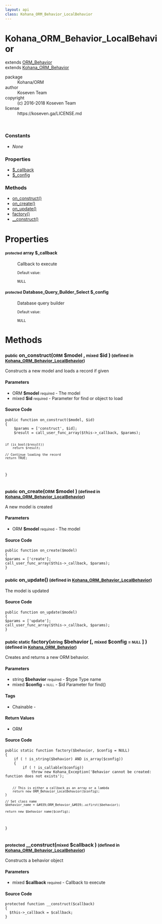 ```yaml
---
layout: api
class: Kohana_ORM_Behavior_LocalBehavior
---
```

<h1>Kohana_ORM_Behavior_LocalBehavior</h1>
extends <a href='/documentation/api/ORM_Behavior'>ORM_Behavior</a>
<br />
extends <a href='/documentation/api/Kohana_ORM_Behavior'>Kohana_ORM_Behavior</a>
<br />
<p>
<i>
</i>
</p>
<dl class='tags'>
<dt>package</dt>
<dd>Kohana/ORM</dd>
<dt>author</dt>
<dd>Koseven Team</dd>
<dt>copyright</dt>
<dd>(c) 2016-2018 Koseven Team</dd>
<dt>license</dt>
<dd>https://koseven.ga/LICENSE.md</dd>
</dl>
<br />
<div class='toc row d-none d-sm-flex d-md-flex d-lg-flex d-xl-flex'>
<div class='constants col-4'>
<h3>Constants</h3>
<ul>
<li>
<em>None</em>
</li>
</ul>
</div>
<div class='properties col-4'>
<h3>Properties</h3>
<ul>
<li>
<a href="#property-_callback">$_callback</a>
</li>
<li>
<a href="#property-_config">$_config</a>
</li>
</ul>
</div>
<div class='methods col-4'>
<h3>Methods</h3>
<ul>
<li>
<a href="#on_construct">on_construct()</a>
</li>
<li>
<a href="#on_create">on_create()</a>
</li>
<li>
<a href="#on_update">on_update()</a>
</li>
<li>
<a href="#factory">factory()</a>
</li>
<li>
<a href="#__construct">__construct()</a>
</li>

</ul>
</div>
</div>
<h1 id='properties'>Properties</h1>
<div class='properties'>
<dl>
<dt>
<h4 id='property-_callback'><small>protected</small>  <span class='blue'>array</span> $_callback</h4>
</dt>
<dd>
 <p>Callback to execute</p>
</dd>
<dd>
 </dd>
<dd>
<small>Default value:</small>
<br />
 <pre class="debug"><small>NULL</small></pre></dd>
<dt>
<h4 id='property-_config'><small>protected</small>  <span class='blue'>Database_Query_Builder_Select</span> $_config</h4>
</dt>
<dd>
 <p>Database query builder</p>
</dd>
<dd>
 </dd>
<dd>
<small>Default value:</small>
<br />
 <pre class="debug"><small>NULL</small></pre></dd>
</dl>
</div>
<h1 id='methods'>Methods</h1>
<div class='methods'>

<div class='method'>
<h3 id="on_construct"><small>public</small>  on_construct(<small>ORM</small> <span class="param" title="The model">$model</span> , <small>mixed</small> <span class="param" title="Parameter for find or object to load">$id</span> )<small> (defined in <a href='/documentation/api/Kohana_ORM_Behavior_LocalBehavior'>Kohana_ORM_Behavior_LocalBehavior</a>)</small></h3>
<div class='description'><p>Constructs a new model and loads a record if given</p>
</div>
<h4>Parameters</h4>
<ul>
<li>
 <span class="blue">ORM </span><strong> $model</strong> <small>required</small> - The model</li>
<li>
 <span class="blue">mixed </span><strong> $id</strong> <small>required</small> - Parameter for find or object to load</li>
</ul>
<div class="method-source">
<h4>Source Code</h4>
<pre>
<code class="language-php">public function on_construct($model, $id)
{
	$params = [&#039;construct&#039;, $id];
	$result = call_user_func_array($this-&gt;_callback, $params);
	
	if (is_bool($result))
		return $result;

	// Continue loading the record
	return TRUE;
}</code>
</pre>
</div>
</div>

<div class='method'>
<h3 id="on_create"><small>public</small>  on_create(<small>ORM</small> <span class="param" title="The model">$model</span> )<small> (defined in <a href='/documentation/api/Kohana_ORM_Behavior_LocalBehavior'>Kohana_ORM_Behavior_LocalBehavior</a>)</small></h3>
<div class='description'><p>A new model is created</p>
</div>
<h4>Parameters</h4>
<ul>
<li>
 <span class="blue">ORM </span><strong> $model</strong> <small>required</small> - The model</li>
</ul>
<div class="method-source">
<h4>Source Code</h4>
<pre>
<code class="language-php">public function on_create($model)
{
$params = [&#039;create&#039;];
call_user_func_array($this-&gt;_callback, $params);
}</code>
</pre>
</div>
</div>

<div class='method'>
<h3 id="on_update"><small>public</small>  on_update()<small> (defined in <a href='/documentation/api/Kohana_ORM_Behavior_LocalBehavior'>Kohana_ORM_Behavior_LocalBehavior</a>)</small></h3>
<div class='description'><p>The model is updated</p>
</div>
<div class="method-source">
<h4>Source Code</h4>
<pre>
<code class="language-php">public function on_update($model)
{
$params = [&#039;update&#039;];
call_user_func_array($this-&gt;_callback, $params);
}</code>
</pre>
</div>
</div>

<div class='method'>
<h3 id="factory"><small>public static</small>  factory(<small>string</small> <span class="param" title="$type Type name">$behavior</span> [, <small>mixed</small> <span class="param" title="$id Parameter for find()">$config</span> <small>= <small>NULL</small></small> ] )<small> (defined in <a href='/documentation/api/Kohana_ORM_Behavior'>Kohana_ORM_Behavior</a>)</small></h3>
<div class='description'><p>Creates and returns a new ORM behavior.</p>
</div>
<h4>Parameters</h4>
<ul>
<li>
 <span class="blue">string </span><strong> $behavior</strong> <small>required</small> - $type   Type name</li>
<li>
 <span class="blue">mixed </span><strong> $config</strong> <small> = <small>NULL</small></small> - $id     Parameter for find()</li>
</ul>
<h4>Tags</h4>
<ul class='tags'>
<li>Chainable - </li>
</ul>
<h4>Return Values</h4>
<ul class='return'>
<li>
<span class='blue'>ORM</span>  
</li></ul>
<div class="method-source">
<h4>Source Code</h4>
<pre>
<code class="language-php">public static function factory($behavior, $config = NULL)
{
	if ( ! is_string($behavior) AND is_array($config))
	{
		if ( ! is_callable($config))
			throw new Kohana_Exception(&#039;Behavior cannot be created: function does not exists&#039;);

		// This is either a callback as an array or a lambda
		return new ORM_Behavior_LocalBehavior($config);
	}

	// Set class name
	$behavior_name = &#039;ORM_Behavior_&#039;.ucfirst($behavior);

	return new $behavior_name($config);
}</code>
</pre>
</div>
</div>

<div class='method'>
<h3 id="__construct"><small>protected</small>  __construct(<small>mixed</small> <span class="param" title="Callback to execute">$callback</span> )<small> (defined in <a href='/documentation/api/Kohana_ORM_Behavior_LocalBehavior'>Kohana_ORM_Behavior_LocalBehavior</a>)</small></h3>
<div class='description'><p>Constructs a behavior object</p>
</div>
<h4>Parameters</h4>
<ul>
<li>
 <span class="blue">mixed </span><strong> $callback</strong> <small>required</small> - Callback to execute</li>
</ul>
<div class="method-source">
<h4>Source Code</h4>
<pre>
<code class="language-php">protected function __construct($callback)
{
  $this-&gt;_callback = $callback;
}</code>
</pre>
</div>
</div>
</div>